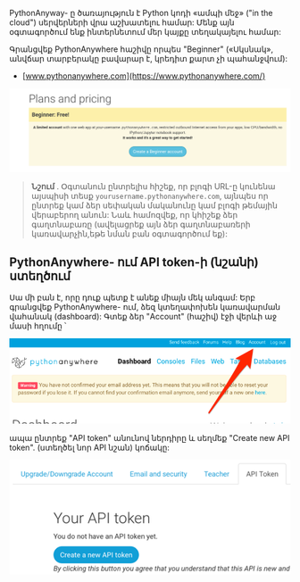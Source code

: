 PythonAnyway- ը ծառայություն է Python կոդի «ամպի մեջ» ("in the cloud") սերվերների վրա աշխատելու համար: Մենք այն օգտագործում ենք ինտերնետում մեր կայքը տեղակայելու համար:

Գրանցվեք PythonAnywhere հաշիվը որպես "Beginner" («Սկսնակ», անվճար տարբերակը բավարար է, կրեդիտ քարտ չի պահանջվում):

* [www.pythonanywhere.com](https://www.pythonanywhere.com/)

![PythonAnywhere գրանցման էջում կա 'Beginner' (Սկսնակ) անվճար հաշիվ ստեղծելու կոճակ](../deploy/images/pythonanywhere_beginner_account_button.png)

> **Նշում** . Օգտանուն ընտրելիս հիշեք, որ բլոգի URL-ը կունենա այսպիսի տեսք `yourusername.pythonanywhere.com`, այնպես որ ընտրեք կամ ձեր սեփական մականունը կամ բլոգի թեմային վերաբերող անուն: Նաև համոզվեք, որ կհիշեք ձեր գաղտնաբառը (ավելացրեք այն ձեր գաղտնաբառերի կառավարչին,եթե նման բան օգտագործում եք):

## PythonAnywhere- ում API token-ի (նշանի) ստեղծում

Սա մի բան է, որը դուք պետք է անեք միայն մեկ անգամ: Երբ գրանցվեք PythonAnywhere- ում, ձեզ կտեղափոխեն կառավարման վահանակ (dashboard): Գտեք ձեր "Account" (հաշիվ) էջի վերևի աջ մասի հղումը ՝

![Հաշվի հղումը գտնվում է էջի վերևի աջ հատվածում](../deploy/images/pythonanywhere_account.png)

ապա ընտրեք "API token" անունով ներդիրը և սեղմեք "Create new API token". (ստեղծել նոր API նշան) կոճակը:

![API token (API նշանի) ներդիրը Account page-ում (հաշվի էջում)](../deploy/images/pythonanywhere_create_api_token.png)